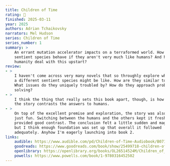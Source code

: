 ```yaml
---
title: Children of Time
rating: 🤌
finished: 2025-03-11
year: 2025
authors: Adrian Tchaikovsky
narrators: Mel Hudson
series: Children of Time
series_number: 1
summary: >
    An errant mutation accelerator impacts on a terraformed world. How might a
    sentient species behave if they aren't very much like humans? And how will
    humanity deal with this upstart?
review:
- >
    I haven't come across very many novels that so throughly explore what such
    a different sentient species might be like. How are they similar to humans?
    What issues do they uniquely troubled by? How do they approach problem
    solving?
- >
    I think the thing that really sets this book apart, though, is how well
    the story contrasts the answers to humans.
- >
    On top of the excellent premise and exploration, the story was also
    just fun. Switching between the humans and the others kept it fresh and
    provided good contrast. The conclusion felt a little sudden and magical,
    but I think enough foundation was set up that overall it followed
    adequately. Anyhow I'm eagerly launching into book 2.
links:
    audible: https://www.audible.com/pd/Children-of-Time-Audiobook/B071Y9TTHC
    goodreads: https://www.goodreads.com/book/show/25499718-children-of-time
    openlibrary: https://openlibrary.org/books/OL26514524M/Children_of_Time
    powells: https://www.powells.com/book/1-9780316452502
---
```

